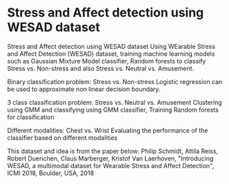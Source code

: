 # Stress and Affect detection using WESAD dataset
Stress and Affect detection using WESAD dataset
Using WEarable Stress and Affect Detection (WESAD) dataset, training machine learning models such as Gaussian Mixture Model classifier,
Random forests to classify Stress vs. Non-stress and also Stress vs. Neutral vs. Amusement. 

Binary classification problem: Stress vs. Non-stress 
Logistic regression can be used to approximate non linear decision boundary.

3 class classification problem: Stress vs. Neutral vs. Amusement
Clustering using GMM and classifying using GMM classifier, 
Training Random forests for classification

Different modalities: Chest vs. Wrist
Evaluating the performance of the classifier based on different modalities

This dataset and idea is from the paper below:
Philip Schmidt, Attila Reiss, Robert Duerichen, Claus Marberger, Kristof Van Laerhoven, 
"Introducing WESAD, a multimodal dataset for Wearable Stress and Affect Detection", ICMI 2018, Boulder, USA, 2018
